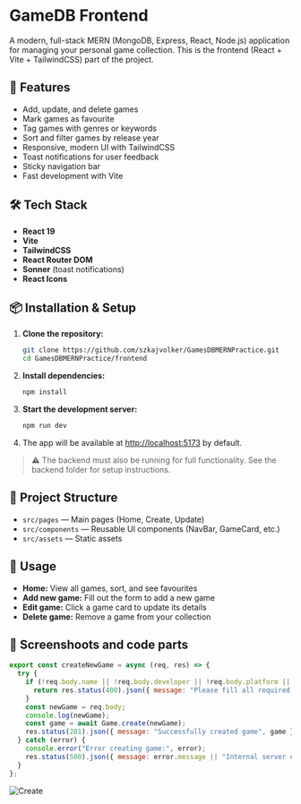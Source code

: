 # GameDB Frontend

A modern, full-stack MERN (MongoDB, Express, React, Node.js) application for managing your personal game collection. This is the frontend (React + Vite + TailwindCSS) part of the project.

## 🚀 Features

- Add, update, and delete games
- Mark games as favourite
- Tag games with genres or keywords
- Sort and filter games by release year
- Responsive, modern UI with TailwindCSS
- Toast notifications for user feedback
- Sticky navigation bar
- Fast development with Vite

## 🛠️ Tech Stack

- **React 19**
- **Vite**
- **TailwindCSS**
- **React Router DOM**
- **Sonner** (toast notifications)
- **React Icons**

## 📦 Installation & Setup

1. **Clone the repository:**
   ```sh
   git clone https://github.com/szkajvolker/GamesDBMERNPractice.git
   cd GamesDBMERNPractice/frontend
   ```
2. **Install dependencies:**
   ```sh
   npm install
   ```
3. **Start the development server:**
   ```sh
   npm run dev
   ```
4. The app will be available at [http://localhost:5173](http://localhost:5173) by default.

> ⚠️ The backend must also be running for full functionality. See the backend folder for setup instructions.

## 📁 Project Structure

- `src/pages` — Main pages (Home, Create, Update)
- `src/components` — Reusable UI components (NavBar, GameCard, etc.)
- `src/assets` — Static assets

## 🌟 Usage

- **Home:** View all games, sort, and see favourites
- **Add new game:** Fill out the form to add a new game
- **Edit game:** Click a game card to update its details
- **Delete game:** Remove a game from your collection

## 📱 Screenshoots and code parts

```js
export const createNewGame = async (req, res) => {
  try {
    if (!req.body.name || !req.body.developer || !req.body.platform || !req.body.releaseYear) {
      return res.status(400).json({ message: "Please fill all required fields" });
    }
    const newGame = req.body;
    console.log(newGame);
    const game = await Game.create(newGame);
    res.status(201).json({ message: "Successfully created game", game });
  } catch (error) {
    console.error("Error creating game:", error);
    res.status(500).json({ message: error.message || "Internal server error" });
  }
};
```

![Create](./assets/images/post.png)
